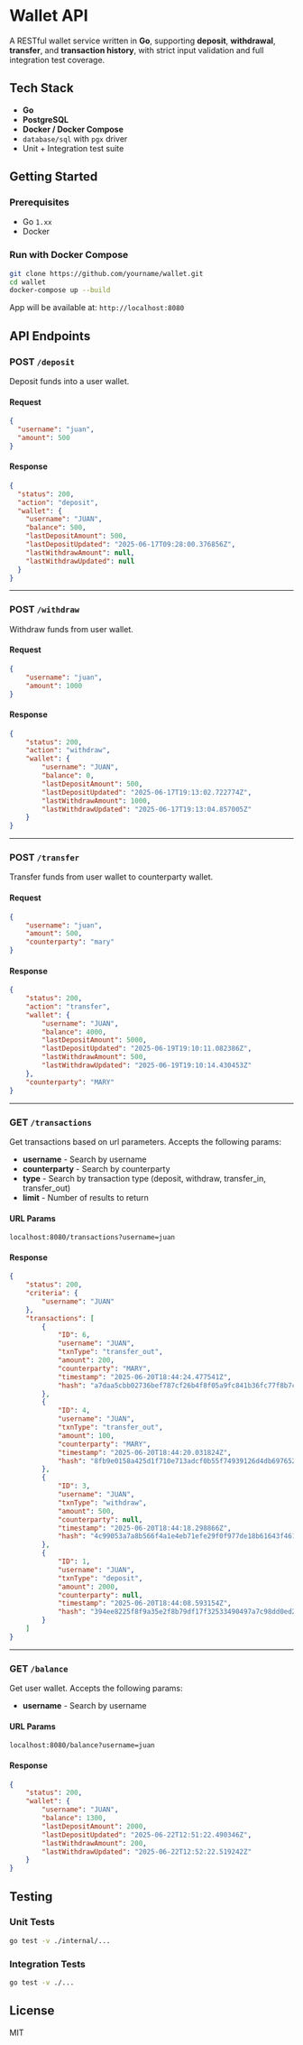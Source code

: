 # Wallet API

A RESTful wallet service written in **Go**, supporting **deposit**, **withdrawal**, **transfer**, and **transaction history**, with strict input validation and full integration test coverage.

## Tech Stack

- **Go**
- **PostgreSQL**
- **Docker / Docker Compose**
- `database/sql` with `pgx` driver
- Unit + Integration test suite

## Getting Started

### Prerequisites

- Go `1.xx`
- Docker

### Run with Docker Compose

```bash
git clone https://github.com/yourname/wallet.git
cd wallet
docker-compose up --build
```

App will be available at: `http://localhost:8080`


## API Endpoints

### POST `/deposit`

Deposit funds into a user wallet.

#### Request
```json
{
  "username": "juan",
  "amount": 500
}
```

#### Response
```json
{
  "status": 200,
  "action": "deposit",
  "wallet": {
    "username": "JUAN",
    "balance": 500,
    "lastDepositAmount": 500,
    "lastDepositUpdated": "2025-06-17T09:28:00.376856Z",
    "lastWithdrawAmount": null,
    "lastWithdrawUpdated": null
  }
}
```

---

### POST `/withdraw`

Withdraw funds from user wallet.

#### Request
```json
{
    "username": "juan",
    "amount": 1000
}
```

#### Response
```json
{
    "status": 200,
    "action": "withdraw",
    "wallet": {
        "username": "JUAN",
        "balance": 0,
        "lastDepositAmount": 500,
        "lastDepositUpdated": "2025-06-17T19:13:02.722774Z",
        "lastWithdrawAmount": 1000,
        "lastWithdrawUpdated": "2025-06-17T19:13:04.857005Z"
    }
}
```

---

### POST `/transfer`

Transfer funds from user wallet to counterparty wallet.

#### Request
```json
{
    "username": "juan",
    "amount": 500,
    "counterparty": "mary"
}
```

#### Response
```json
{
    "status": 200,
    "action": "transfer",
    "wallet": {
        "username": "JUAN",
        "balance": 4000,
        "lastDepositAmount": 5000,
        "lastDepositUpdated": "2025-06-19T19:10:11.082386Z",
        "lastWithdrawAmount": 500,
        "lastWithdrawUpdated": "2025-06-19T19:10:14.430453Z"
    },
    "counterparty": "MARY"
}
```

---

### GET `/transactions`

Get transactions based on url parameters. Accepts the following params:

- **username** - Search by username
- **counterparty** - Search by counterparty
- **type** - Search by transaction type (deposit, withdraw, transfer_in, transfer_out)
- **limit** - Number of results to return

#### URL Params
```
localhost:8080/transactions?username=juan
```

#### Response
```json
{
    "status": 200,
    "criteria": {
        "username": "JUAN"
    },
    "transactions": [
        {
            "ID": 6,
            "username": "JUAN",
            "txnType": "transfer_out",
            "amount": 200,
            "counterparty": "MARY",
            "timestamp": "2025-06-20T18:44:24.477541Z",
            "hash": "a7daa5cbb02736bef787cf26b4f8f05a9fc841b36fc77f8b7c3a37a499c19710"
        },
        {
            "ID": 4,
            "username": "JUAN",
            "txnType": "transfer_out",
            "amount": 100,
            "counterparty": "MARY",
            "timestamp": "2025-06-20T18:44:20.031824Z",
            "hash": "8fb9e0158a425d1f710e713adcf0b55f74939126d4db697652215ea3851738c8"
        },
        {
            "ID": 3,
            "username": "JUAN",
            "txnType": "withdraw",
            "amount": 500,
            "counterparty": null,
            "timestamp": "2025-06-20T18:44:18.298866Z",
            "hash": "4c99053a7a8b566f4a1e4eb71efe29f0f977de18b61643f461bc77554556478d"
        },
        {
            "ID": 1,
            "username": "JUAN",
            "txnType": "deposit",
            "amount": 2000,
            "counterparty": null,
            "timestamp": "2025-06-20T18:44:08.593154Z",
            "hash": "394ee8225f8f9a35e2f8b79df17f32533490497a7c98dd0ed26cc42eb8459155"
        }
    ]
}
```

---

### GET `/balance`

Get user wallet. Accepts the following params:

- **username** - Search by username

#### URL Params
```
localhost:8080/balance?username=juan
```

#### Response
```json
{
    "status": 200,
    "wallet": {
        "username": "JUAN",
        "balance": 1300,
        "lastDepositAmount": 2000,
        "lastDepositUpdated": "2025-06-22T12:51:22.490346Z",
        "lastWithdrawAmount": 200,
        "lastWithdrawUpdated": "2025-06-22T12:52:22.519242Z"
    }
}
```

## Testing

### Unit Tests

```bash
go test -v ./internal/...
```

### Integration Tests

```bash
go test -v ./...
```

## License

MIT
